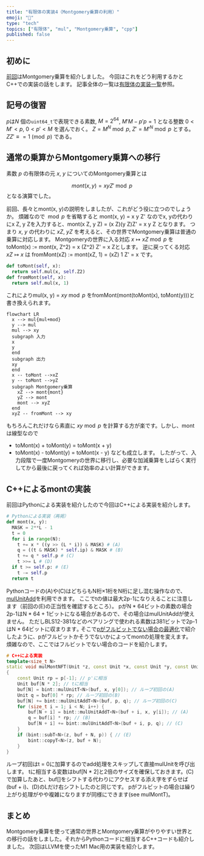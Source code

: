 ```yaml
---
title: "有限体の実装4（Montgomery乗算の利用）"
emoji: "🧮"
type: "tech"
topics: ["有限体", "mul", "Montgomery乗算", "cpp"]
published: false
---
```

## 初めに

[前回](https://zenn.dev/herumi/articles/finite-field-03-mul)はMontgomery乗算を紹介しました。
今回はこれをどう利用するかとC++での実装の話をします。
記事全体の一覧は[有限体の実装一覧](https://zenn.dev/herumi/articles/finite-field-01-add#%E6%9C%89%E9%99%90%E4%BD%93%E3%81%AE%E5%AE%9F%E8%A3%85%E4%B8%80%E8%A6%A7)参照。

## 記号の復習
$p$は$N$ 個の`uint64_t`で表現できる素数, $M=2^{64}$, $M' M - p' p = 1$ となる整数 $0 < M' < p$, $0 < p' < M$ を選んでおく。
$Z = M^N \bmod{p}$, $Z' = M'^N \bmod{p}$ とする。$Z Z' \equiv = 1 \pmod{p}$ である。

## 通常の乗算からMontgomery乗算への移行
素数 $p$ の有限体の元 $x$, $y$ についてのMontgomery乗算とは

$$
mont(x, y) = x y Z' \bmod{p}
$$
となる演算でした。

前回、長々とmont(x, y)の説明をしましたが、これがどう役に立つのでしょうか。
煩雑なので ${}\bmod{p}$ を省略すると mont(x, y) = x y Z' なのでx, yの代わりにx Z, y Zを入力すると、mont(x Z, y Z) = (x Z)(y Z)Z' = x y Z となります。
つまり $x$, $y$ の代わりに $x Z$, $y Z$ を考えると、その世界でMontgomery乗算は普通の乗算に対応します。
Montgomeryの世界に入る対応 $x \mapsto x Z \bmod{p}$ を toMont(x) := mont(x, Z^2) = x (Z^2) Z' = x Zとします。
逆に戻ってくる対応 $x Z \mapsto x$ は fromMont(xZ) := mont(xZ, 1) = (xZ) 1 Z' = x です。

```python
def toMont(self, x):
  return self.mul(x, self.Z2)
def fromMont(self, x):
  return self.mul(x, 1)
```

これによりmul(x, y) = $xy \bmod{p}$ をfromMont(mont(toMont(x), toMont(y)))と書き換えられます。

```mermaid
flowchart LR
  x --> mul{mul+mod}
  y --> mul
  mul --> xy
  subgraph 入力
  x
  y
  end
  subgraph 出力
  xy
  end
  x -- toMont -->xZ
  y -- toMont -->yZ
  subgraph Montgomery乗算
    xZ --> mont{mont}
    yZ --> mont
    mont --> xyZ
  end
  xyZ -- fromMont --> xy
```

もちろんこれだけなら素直に $xy \bmod{p}$ を計算する方が楽です。しかし、montは線型なので
- toMont(x) + toMont(y) = toMont(x + y)
- toMont(x) - toMont(y) = toMont(x - y)
なども成立します。
したがって、入力段階で一度Montgomeryの世界に移行し、必要な加減乗算をしばらく実行してから最後に戻ってくれば効率のよい計算ができます。

## C++によるmontの実装
前回はPythonによる実装を紹介したので今回はC++による実装を紹介します。

```python
# Pythonによる実装（再掲）
def mont(x, y):
  MASK = 2**L - 1
  t = 0
  for i in range(N):
    t += x * ((y >> (L * i)) & MASK) # (A)
    q = ((t & MASK) * self.ip) & MASK # (B)
    t += q * self.p # (C)
    t >>= L # (D)
  if t >= self.p: # (E)
    t -= self.p
  return t
```

Pythonコードの(A)や(C)はどちらもN桁×1桁をN桁に足し混む操作なので、[mulUnitAdd](articles/bitint-07-gen-asm#mulunitadd%E3%81%AE%E5%A0%B4%E5%90%88)を利用できます。
ここでtの値は最大2p-1になりえることに注意します（前回の(E)の正当性を確認するところ）。
pがN * 64ビットの素数の場合2p-1はN * 64 + 1ビットになる場合があるので、その場合はmulUnitAddが使えません。
ただしBLS12-381などのペアリングで使われる素数は381ビットで2p-1はN * 64ビットに収まります｡
そこで[pがフルビットでない場合の最適化](https://zenn.dev/herumi/articles/finite-field-02-sub#p%E3%81%8C%E3%83%95%E3%83%AB%E3%83%93%E3%83%83%E3%83%88%E3%81%A7%E3%81%AA%E3%81%84%E5%A0%B4%E5%90%88%E3%81%AE%E6%9C%80%E9%81%A9%E5%8C%96)で紹介したように、pがフルビットかそうでないかによってmontの処理を変えます。
煩雑なので、ここではフルビットでない場合のコードを紹介します。

```cpp
# C++による実装
template<size_t N>
static void mulMontNFT(Unit *z, const Unit *x, const Unit *y, const Unit *p)
{
    const Unit rp = p[-1]; // p'に相当
    Unit buf[N * 2]; // tに相当
    buf[N] = bint::mulUnitT<N>(buf, x, y[0]); // ループ初回の(A)
    Unit q = buf[0] * rp; // ループ初回の(B)
    buf[N] += bint::mulUnitAddT<N>(buf, p, q); // ループ初回の(C)
    for (size_t i = 1; i < N; i++) {
        buf[N + i] = bint::mulUnitAddT<N>(buf + i, x, y[i]); // (A)
        q = buf[i] * rp; // (B)
        buf[N + i] += bint::mulUnitAddT<N>(buf + i, p, q); // (C)
    }
    if (bint::subT<N>(z, buf + N, p)) { // (E)
        bint::copyT<N>(z, buf + N);
    }
}
```
ループ初回はt = 0に加算するのでadd処理をスキップして直接mulUnitを呼び出します。
tに相当する変数はbuf[N * 2]と2倍のサイズを確保しておきます。(C)で加算したあと、buf[]をシフトする代わりにアクセスする添え字をずらせば(buf + i)、(D)のLだけ右シフトしたのと同じです。
pがフルビットの場合は繰り上がり処理がやや複雑になりますが同様にできます(see mulMontT)。

## まとめ
Montgomery乗算を使って通常の世界とMontgomery乗算がやりやすい世界との移行の話をしました。それからPythonコードに相当するC++コードも紹介しました。
次回はLLVMを使ったM1 Mac用の実装を紹介します。